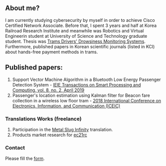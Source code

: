 ## About me?

I am currently studying cybersecurity by myself in order to achieve Cisco Certified Network Associate. Before that, I spent 3 years and half at Korea Railroad Research Institute and meanwhile was Robotics and Virtual Engineerin student at University of Science and Technology graduate student. Thesis was [Trams Drivers' Drowsiness Monitoring Systems](https://www.youtube.com/watch?v=lXqtiZpZhCY). Furthermore, published papers in Korean scientific journals (listed in KCI) about hands-free payment methods in trams.

## Published papers:
  1. Support Vector Machine Algorithm in a Bluetooth Low Energy Passenger Detection System - [IEIE Transactions on Smart Processing and Computing, vol. 8, no. 2, April 2019](http://www.ieiespc.org/view_acticles/acticles_d.asp?j=48)
  2. Passenger's location estimation using Kalman filter for Beacon fare collection in a wireless low floor tram - [2018 International Conference on Electronics, Information, and Communication (ICEIC)](https://ieeexplore.ieee.org/document/8330712)

### Translations Works (freelance)
  1. Participation in the [Metal Slug Infinity](https://play.google.com/store/apps/details?id=com.ekkorr.msf&hl=pt_BR) translation.
  2. Products market research for [ec21rc](http://www.ec21rnc.com/) 

### Contact

Please fill the [form](/contact.md).
